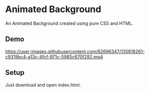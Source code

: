 # Animated Background
An Animated Background created using pure CSS and HTML.

## Demo
https://user-images.githubusercontent.com/82696347/135618261-c9319bc4-a13c-4fcf-971c-5985c670f292.mp4

## Setup
Just download and open index.html.


